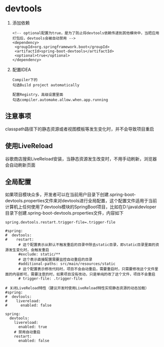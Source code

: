 # devtools

1. 添加依赖

   ```
   <!-- optional配置为true，是为了防止将devtools依赖传递到其他模块中，当把应用打包后，devtools会被自动禁用 -->
   <dependency>    
   	<groupId>org.springframework.boot</groupId>    
   	<artifactId>spring-boot-devtools</artifactId>    
   	<optional>true</optional>
   </dependency>
   ```

2. 配置IDEA

   ```
   Compiler下的
   勾选Build project automatically
   
   配置Registry，高级设置里面
   勾选compiler.automake.allow.when.app.running
   ```



## 注意事项

classpath路径下的静态资源或者视图模板等发生变化时，并不会导致项目重启



## 使用LiveReload

谷歌商店搜索LiveReload安装，当静态资源发生改变时，不用手动刷新，浏览器会自动刷新页面



## 全局配置

如果项目模块众多，开发者可以在当前用户目录下创建.spring-boot-devtools.properties文件来对devtools进行全局配置，这个配置文件适用于当前计算机上任何使用了devtools模块的SpringBoot项目，比如在D:\java\devloper 目录下创建.spring-boot-devtools.properties文件，内容如下

```
spring.devtools.restart.trigger-file=.trigger-file
```


```
#spring:
#  devtools:
#    restart:
      # 这个配置表示从默认不触发重启的目录中除去static目录，即static目录里面的资源发生变化时，会触发重启
      #exclude: static/**
      # 这个表示直接配置需要监控自动重启的目录
      #additional-paths: src/main/resources/static
      # 这个配置表示修改代码时，项目不会自动重启，需要重启时，只需要修改这个文件里面的内容即可，需要注意的时，如果项目没有改动，只是单纯的改了这个文件，项目不会重启
      # trigger-file: .trigger-file

# 关闭LiveReload特性（建议开发时使用LiveReload特性实现静态资源的动态加载）
#spring:
#  devtools:
#    livereload:
#      enabled: false

spring:
  devtools:
    livereload:
      enabled: true
    # 禁用自动重启
    restart:
      enabled: false
```
